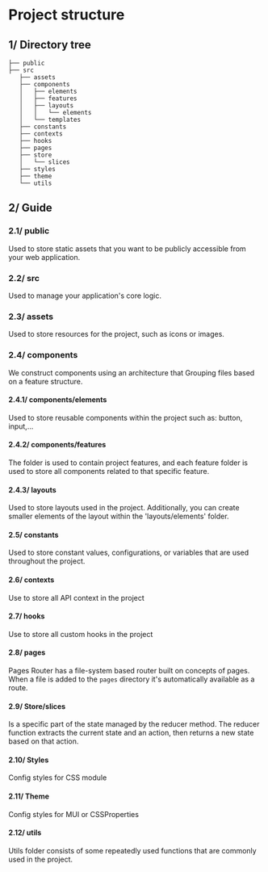 # Project structure

## 1/ Directory tree

```
├── public
├── src
   ├── assets
   ├── components
   │   ├── elements
   │   ├── features
   │   ├── layouts
   │   │   └── elements
   │   └── templates
   ├── constants
   ├── contexts
   ├── hooks
   ├── pages
   ├── store
   │   └── slices
   ├── styles
   ├── theme
   └── utils
```

## 2/ Guide

### 2.1/ public

Used to store static assets that you want to be publicly accessible from your web application.&#x20;

### 2.2/ src

Used to manage your application's core logic.

### 2.3/ assets

Used to store resources for the project, such as icons or images.

### 2.4/ components

We construct components using an architecture that Grouping files based on a feature structure.

#### 2.4.1/ components/elements

Used to store reusable components within the project such as: button, input,...

#### 2.4.2/ components/features

The folder is used to contain project features, and each feature folder is used to store all components related to that specific feature.

#### 2.4.3/ layouts

Used to store layouts used in the project. Additionally, you can create smaller elements of the layout within the 'layouts/elements' folder.

#### 2.5/ constants

Used to store constant values, configurations, or variables that are used throughout the project.

#### 2.6/ contexts

Use to store all API context in the project

#### 2.7/ hooks

Use to store all custom hooks in the project

#### **2.8/ pages**

Pages Router has a file-system based router built on concepts of pages. When a file is added to the `pages` directory it's automatically available as a route.

#### 2.9/ Store/slices

Is a specific part of the state managed by the reducer method. The reducer function extracts the current state and an action, then returns a new state based on that action.

#### 2.10/ Styles

Config styles for CSS module

#### 2.11/ Theme

Config styles for MUI or CSSProperties

#### 2.12/ utils

Utils folder consists of some repeatedly used functions that are commonly used in the project.
